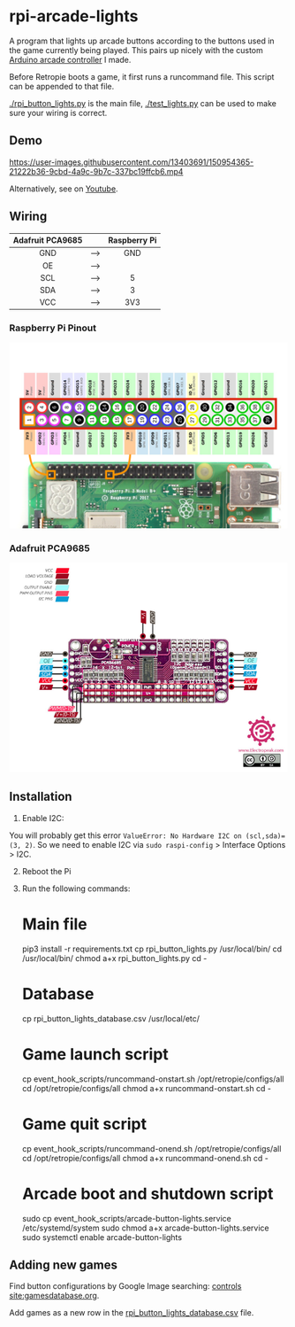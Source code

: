 # rpi-arcade-lights

A program that lights up arcade buttons according to the buttons used in the game currently being played. This pairs up nicely with the custom [Arduino arcade controller](https://github.com/IgniparousTempest/rpi-arcade-controller-pro-micro) I made.

Before Retropie boots a game, it first runs a runcommand file. This script can be appended to that file.

[./rpi_button_lights.py](./rpi_button_lights.py) is the main file, [./test_lights.py](./test_lights.py) can be used to make sure your wiring is correct.

## Demo

https://user-images.githubusercontent.com/13403691/150954365-21222b36-9cbd-4a9c-9b7c-337bc19ffcb6.mp4

Alternatively, see on [Youtube](https://www.youtube.com/watch?v=wDSLc2lCGLs).


## Wiring

Adafruit PCA9685   |     |  Raspberry Pi
:-----------------:|:---:|:---------------:
GND                | --> | GND
OE                 | --> | 
SCL                | --> | 5
SDA                | --> | 3
VCC                | --> | 3V3

### Raspberry Pi Pinout

![](docs/Raspberry-Pi-GPIO-Header-with-Photo.png)

### Adafruit PCA9685

![](docs/PCA9685-Pinout.jpg)

## Installation

1. Enable I2C:

You will probably get this error `ValueError: No Hardware I2C on (scl,sda)=(3, 2)`. So we need to enable I2C via `sudo raspi-config` > Interface Options > I2C.

2. Reboot the Pi
3. Run the following commands:


    # Main file
    pip3 install -r requirements.txt
    cp rpi_button_lights.py /usr/local/bin/
    cd /usr/local/bin/
    chmod a+x rpi_button_lights.py
    cd -
    
    # Database
    cp rpi_button_lights_database.csv /usr/local/etc/
    
    # Game launch script
    cp event_hook_scripts/runcommand-onstart.sh /opt/retropie/configs/all
    cd /opt/retropie/configs/all
    chmod a+x runcommand-onstart.sh
    cd -
    
    # Game quit script
    cp event_hook_scripts/runcommand-onend.sh /opt/retropie/configs/all
    cd /opt/retropie/configs/all
    chmod a+x runcommand-onend.sh
    cd -
    
    # Arcade boot and shutdown script
    sudo cp event_hook_scripts/arcade-button-lights.service /etc/systemd/system
    sudo chmod a+x arcade-button-lights.service
    sudo systemctl enable arcade-button-lights

## Adding new games

Find button configurations by Google Image searching: [<game name> controls site:gamesdatabase.org](https://www.google.com/search?tbm=isch&q=pole%20position%20controls%20site:gamesdatabase.org).

Add games as a new row in the [rpi_button_lights_database.csv](rpi_button_lights_database.csv) file.
